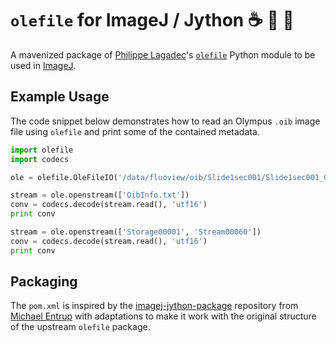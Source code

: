 # `olefile` for ImageJ / Jython :coffee: :snake: :microscope:

A mavenized package of [Philippe Lagadec][gh_decalage2]'s
[`olefile`][gh_olefile] Python module to be used in [ImageJ][imagej].

## Example Usage

The code snippet below demonstrates how to read an Olympus `.oib` image file
using `olefile` and print some of the contained metadata.

```python
import olefile
import codecs

ole = olefile.OleFileIO('/data/fluoview/oib/Slide1sec001/Slide1sec001_01.oib')

stream = ole.openstream(['OibInfo.txt'])
conv = codecs.decode(stream.read(), 'utf16')
print conv

stream = ole.openstream(['Storage00001', 'Stream00060'])
conv = codecs.decode(stream.read(), 'utf16')
print conv
```

## Packaging

The `pom.xml` is inspired by the [imagej-jython-package][gh_ij_jy] repository
from [Michael Entrup][gh_m-entrup] with adaptations to make it work with the
original structure of the upstream `olefile` package.


[gh_decalage2]: https://github.com/decalage2
[gh_olefile]: https://github.com/decalage2/olefile
[imagej]: https://imagej.net
[gh_m-entrup]: https://github.com/m-entrup
[gh_ij_jy]: https://github.com/m-entrup/imagej-jython-package